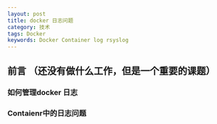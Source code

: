```yaml
---
layout: post
title: docker 日志问题
category: 技术
tags: Docker
keywords: Docker Container log rsyslog
---
```

## 前言 （还没有做什么工作，但是一个重要的课题）

### 如何管理docker 日志


### Contaienr中的日志问题

